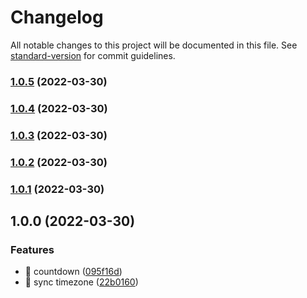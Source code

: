 # Changelog

All notable changes to this project will be documented in this file. See [standard-version](https://github.com/conventional-changelog/standard-version) for commit guidelines.

### [1.0.5](https://github.com/SmilingXinyi/countdown/compare/v1.0.4...v1.0.5) (2022-03-30)

### [1.0.4](https://github.com/SmilingXinyi/countdown/compare/v1.0.3...v1.0.4) (2022-03-30)

### [1.0.3](https://github.com/SmilingXinyi/countdown/compare/v1.0.2...v1.0.3) (2022-03-30)

### [1.0.2](https://github.com/SmilingXinyi/countdown/compare/v1.0.1...v1.0.2) (2022-03-30)

### [1.0.1](https://github.com/SmilingXinyi/countdown/compare/v1.0.0...v1.0.1) (2022-03-30)

## 1.0.0 (2022-03-30)


### Features

* 🎸 countdown ([095f16d](https://github.com/SmilingXinyi/countdown/commit/095f16d6e1df22fa5439d6d12a17c6b7dbaab8c8))
* 🎸 sync timezone ([22b0160](https://github.com/SmilingXinyi/countdown/commit/22b01600b0e85bf4600bb27944b6a3fd26f4ce84))
